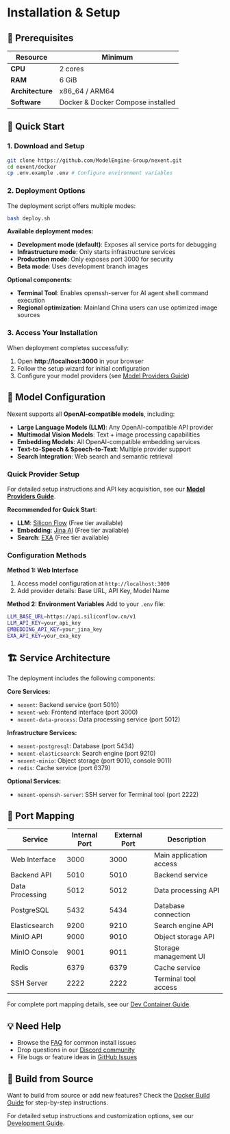 # Installation & Setup

## 🎯 Prerequisites

| Resource | Minimum |
|----------|---------|
| **CPU**  | 2 cores |
| **RAM**  | 6 GiB   |
| **Architecture** | x86_64 / ARM64 |
| **Software** | Docker & Docker Compose installed |

## 🚀 Quick Start

### 1. Download and Setup

```bash
git clone https://github.com/ModelEngine-Group/nexent.git
cd nexent/docker
cp .env.example .env # Configure environment variables
```

### 2. Deployment Options

The deployment script offers multiple modes:

```bash
bash deploy.sh
```

**Available deployment modes:**
- **Development mode (default)**: Exposes all service ports for debugging
- **Infrastructure mode**: Only starts infrastructure services
- **Production mode**: Only exposes port 3000 for security
- **Beta mode**: Uses development branch images

**Optional components:**
- **Terminal Tool**: Enables openssh-server for AI agent shell command execution
- **Regional optimization**: Mainland China users can use optimized image sources

### 3. Access Your Installation

When deployment completes successfully:
1. Open **http://localhost:3000** in your browser
2. Follow the setup wizard for initial configuration
3. Configure your model providers (see [Model Providers Guide](./model-providers))

## 🤖 Model Configuration

Nexent supports all **OpenAI-compatible models**, including:
- **Large Language Models (LLM)**: Any OpenAI-compatible API provider
- **Multimodal Vision Models**: Text + image processing capabilities  
- **Embedding Models**: All OpenAI-compatible embedding services
- **Text-to-Speech & Speech-to-Text**: Multiple provider support
- **Search Integration**: Web search and semantic retrieval

### Quick Provider Setup

For detailed setup instructions and API key acquisition, see our **[Model Providers Guide](./model-providers)**.

**Recommended for Quick Start**:
- **LLM**: [Silicon Flow](https://siliconflow.cn/) (Free tier available)
- **Embedding**: [Jina AI](https://jina.ai/) (Free tier available)
- **Search**: [EXA](https://exa.ai/) (Free tier available)

### Configuration Methods

**Method 1: Web Interface**
1. Access model configuration at `http://localhost:3000`
2. Add provider details: Base URL, API Key, Model Name

**Method 2: Environment Variables**
Add to your `.env` file:
```bash
LLM_BASE_URL=https://api.siliconflow.cn/v1
LLM_API_KEY=your_api_key
EMBEDDING_API_KEY=your_jina_key
EXA_API_KEY=your_exa_key
```

## 🏗️ Service Architecture

The deployment includes the following components:

**Core Services:**
- `nexent`: Backend service (port 5010)
- `nexent-web`: Frontend interface (port 3000)
- `nexent-data-process`: Data processing service (port 5012)

**Infrastructure Services:**
- `nexent-postgresql`: Database (port 5434)
- `nexent-elasticsearch`: Search engine (port 9210)
- `nexent-minio`: Object storage (port 9010, console 9011)
- `redis`: Cache service (port 6379)

**Optional Services:**
- `nexent-openssh-server`: SSH server for Terminal tool (port 2222)

## 🔌 Port Mapping

| Service | Internal Port | External Port | Description |
|---------|---------------|---------------|-------------|
| Web Interface | 3000 | 3000 | Main application access |
| Backend API | 5010 | 5010 | Backend service |
| Data Processing | 5012 | 5012 | Data processing API |
| PostgreSQL | 5432 | 5434 | Database connection |
| Elasticsearch | 9200 | 9210 | Search engine API |
| MinIO API | 9000 | 9010 | Object storage API |
| MinIO Console | 9001 | 9011 | Storage management UI |
| Redis | 6379 | 6379 | Cache service |
| SSH Server | 2222 | 2222 | Terminal tool access |

For complete port mapping details, see our [Dev Container Guide](../deployment/devcontainer.md#port-mapping).

## 💡 Need Help

- Browse the [FAQ](./faq) for common install issues
- Drop questions in our [Discord community](https://discord.gg/tb5H3S3wyv)
- File bugs or feature ideas in [GitHub Issues](https://github.com/ModelEngine-Group/nexent/issues)

## 🔧 Build from Source

Want to build from source or add new features? Check the [Docker Build Guide](../deployment/docker-build) for step-by-step instructions.

For detailed setup instructions and customization options, see our [Development Guide](./development-guide).